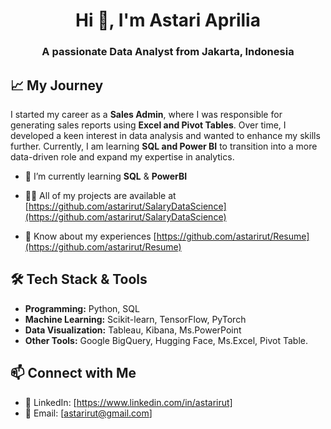 <h1 align="center">Hi 👋, I'm Astari Aprilia</h1>
<h3 align="center">A passionate Data Analyst from Jakarta, Indonesia</h3>

## 📈 My Journey
I started my career as a **Sales Admin**, where I was responsible for generating sales reports using **Excel and Pivot Tables**. Over time, I developed a keen interest in data analysis and wanted to enhance my skills further. Currently, I am learning **SQL and Power BI** to transition into a more data-driven role and expand my expertise in analytics.

- 🌱 I’m currently learning **SQL** & **PowerBI**

- 👨‍💻 All of my projects are available at [https://github.com/astarirut/SalaryDataScience](https://github.com/astarirut/SalaryDataScience)

- 📄 Know about my experiences [https://github.com/astarirut/Resume](https://github.com/astarirut/Resume)

## 🛠️ Tech Stack & Tools
- **Programming:** Python, SQL
- **Machine Learning:** Scikit-learn, TensorFlow, PyTorch
- **Data Visualization:** Tableau, Kibana, Ms.PowerPoint
- **Other Tools:**  Google BigQuery, Hugging Face, Ms.Excel, Pivot Table.

## 📫 Connect with Me
- 🔗 LinkedIn: [https://www.linkedin.com/in/astarirut]
- 📧 Email: [astarirut@gmail.com]
